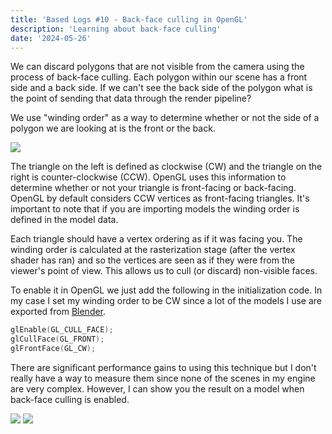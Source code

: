 ```yaml
---
title: 'Based Logs #10 - Back-face culling in OpenGL'
description: 'Learning about back-face culling'
date: '2024-05-26'
---
```


We can discard polygons that are not visible from the camera using the process of back-face culling. Each polygon within our scene has a front side and a back side. If we can't see the back side of the polygon what is the point of sending that data through the render pipeline?

We use "winding order" as a way to determine whether or not the side of a polygon we are looking at is the front or the back.

<Img src="winding-order.jpg" caption="LearnOpenGL" href="https://learnopengl.com/Advanced-OpenGL/Face-culling" />

The triangle on the left is defined as clockwise (CW) and the triangle on the right is counter-clockwise (CCW). OpenGL uses this information to determine whether or not your triangle is front-facing or back-facing. OpenGL by default considers CCW vertices as front-facing triangles. It's important to note that if you are importing models the winding order is defined in the model data.

Each triangle should have a vertex ordering as if it was facing you. The winding order is calculated at the rasterization stage (after the vertex shader has ran) and so the vertices are seen as if they were from the viewer's point of view. This allows us to cull (or discard) non-visible faces.

To enable it in OpenGL we just add the following in the initialization code. In my case I set my winding order to be CW since a lot of the models I use are exported from [Blender](https://www.blender.org/).

```cpp
glEnable(GL_CULL_FACE);
glCullFace(GL_FRONT);
glFrontFace(GL_CW);
```

There are significant performance gains to using this technique but I don't really have a way to measure them since none of the scenes in my engine are very complex. However, I can show you the result on a model when back-face culling is enabled.

<Img src="before.jpg" caption="Outside view of the cube" />

<Img src="after.jpg" caption="Inside view of the cube" />

<Spotify src="track/4Ne7JhJsOPHVfEySsOhBU2?si=ae07a6144f074ff9" />
